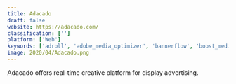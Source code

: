 ```yaml
---
title: Adacado
draft: false 
website: https://adacado.com/
classification: ['']
platform: ['Web']
keywords: ['adroll', 'adobe_media_optimizer', 'bannerflow', 'boost_media', 'celtra', 'demandbase', 'enstigo', 'flite', 'glispa', 'google_marketing_platform', 'netsertive', 'optmyzr', 'scoota', 'sizmek', 'smartketer', 'snapchat_ads', 'spongecell', 'steelhouse', 'theliveads', 'thunder_cmp', 'whichit', 'justad']
image: 2020/04/Adacado.png
---
```

Adacado offers real-time creative platform for display advertising.